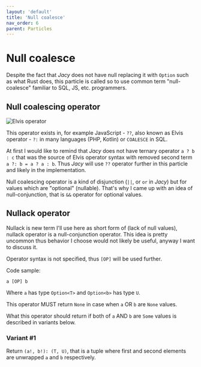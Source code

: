 ```yaml
---
layout: 'default'
title: 'Null coalesce'
nav_order: 6
parent: Particles
---
```


# Null coalesce

Despite the fact that _Jacy_ does not have null replacing it with `Option` such as what Rust does, this particle is called so to use common term "null-coalesce" familiar to SQL, JS, etc. programmers.

## Null coalescing operator

![Elvis operator](https://i.stack.imgur.com/hQlrps.png)

This operator exists in, for example JavaScript - `??`, also known as Elvis operator - `?:` in many languages (PHP, Kotlin) or `COALESCE` in SQL.

At first I would like to remind that _Jacy_ does not have ternary operator `a ? b : c` that was the source of Elvis operator syntax with removed second term `a ?: b = a ? a : b`. Thus _Jacy_ will use `??` operator further in this particle and likely in the implementation.

Null coalescing operator is a kind of disjunction (`||`, or `or` in _Jacy_) but for values which are "optional" (nullable).
That's why I came up with an idea of null-conjunction, that is `&&` operator for optional values.

## Nullack operator

Nullack is new term I'll use here as short form of (lack of null values), nullack operator is a null-conjunction operator.
This idea is pretty uncommon thus behavior I choose would not likely be useful, anyway I want to discuss it.

Operator syntax is not specified, thus `[OP]` will be used further.


Code sample:
```jc
a [OP] b
```
Where `a` has type `Option<T>` and `Option<b>` has type `U`.

This operator MUST return `None` in case when `a` OR `b` are `None` values.

What this operator should return if both of `a` AND `b` are `Some` values is described in variants below.



### Variant #1

Return `(a!, b!): (T, U)`, that is a tuple where first and second elements are unwrapped `a` and `b` respectively.
